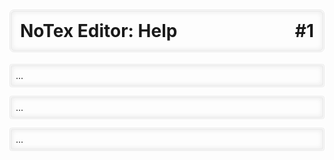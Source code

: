 # NoTex Editor: Help <span>#1</span>

...

...

...

<style scoped>
h1 span {
  float: right;
}
h1, p {
  border: 3px double #e7e7e7;
  box-shadow: inset 0 0 8px #e7e7e7;
  border-radius: 0.25em;
  padding: 0.5em;
}
</style>
